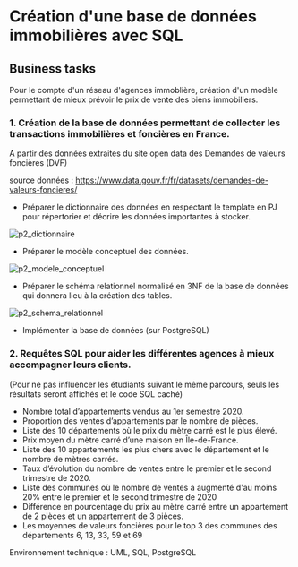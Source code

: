 # Création d'une base de données immobilières avec SQL

## Business tasks

Pour le compte d'un réseau d'agences immoblière, création d'un modèle permettant de mieux prévoir le prix de vente des biens immobiliers.

### 1. Création de la base de données permettant de collecter les transactions immobilières et foncières en France.

A partir des données extraites du site open data des Demandes de valeurs foncières (DVF)

source données : https://www.data.gouv.fr/fr/datasets/demandes-de-valeurs-foncieres/


- Préparer le dictionnaire des données en respectant le template en PJ pour répertorier et décrire les données importantes à stocker.

![p2_dictionnaire](https://user-images.githubusercontent.com/87067133/217299142-3e745df6-d267-47fb-8cb6-091de83f213d.png)


  - Préparer le modèle conceptuel des données.
 
![p2_modele_conceptuel](https://user-images.githubusercontent.com/87067133/217298814-28f24746-a0ac-4677-8aa2-5d3161771719.png)

  
  - Préparer le schéma relationnel normalisé en 3NF de la base de données qui donnera lieu à la création des tables.
  
  ![p2_schema_relationnel](https://user-images.githubusercontent.com/87067133/217298871-dd31c8d8-13f7-43c3-a5c6-2a97ee4b26c3.png)
  

  - Implémenter la base de données (sur PostgreSQL)
  
### 2. Requêtes SQL pour aider les différentes agences à mieux accompagner leurs clients.

(Pour ne pas influencer les étudiants suivant le même parcours, seuls les résultats seront affichés et le code SQL caché)

  - Nombre total d’appartements vendus au 1er semestre 2020.
  - Proportion des ventes d’appartements par le nombre de pièces.
  - Liste des 10 départements où le prix du mètre carré est le plus élevé.
  - Prix moyen du mètre carré d’une maison en Île-de-France.
  - Liste des 10 appartements les plus chers avec le département et le nombre de mètres carrés.
  - Taux d’évolution du nombre de ventes entre le premier et le second trimestre de 2020.
  - Liste des communes où le nombre de ventes a augmenté d'au moins 20% entre le premier et le second trimestre de 2020
  - Différence en pourcentage du prix au mètre carré entre un
appartement de 2 pièces et un appartement de 3 pièces.
  - Les moyennes de valeurs foncières pour le top 3 des communes des départements 6, 13, 33, 59 et 69


Environnement technique : UML, SQL, PostgreSQL
